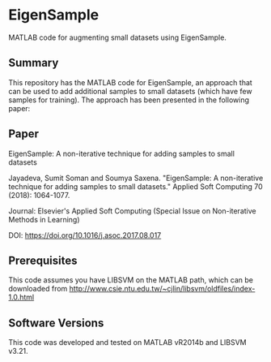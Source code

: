 # EigenSample
MATLAB code for augmenting small datasets using EigenSample.

## Summary
This repository has the MATLAB code for EigenSample, an approach that can be used to add additional samples to small datasets (which have few samples for training). The approach has been presented in the following paper:

## Paper

EigenSample: A non-iterative technique for adding samples to small datasets

Jayadeva, Sumit Soman and Soumya Saxena. "EigenSample: A non-iterative technique for adding samples to small datasets." Applied Soft Computing 70 (2018): 1064-1077.

Journal: Elsevier's Applied Soft Computing (Special Issue on Non-iterative Methods in Learning)

DOI: https://doi.org/10.1016/j.asoc.2017.08.017


## Prerequisites

This code assumes you have LIBSVM on the MATLAB path, which can be downloaded from http://www.csie.ntu.edu.tw/~cjlin/libsvm/oldfiles/index-1.0.html


## Software Versions

This code was developed and tested on MATLAB vR2014b and LIBSVM v3.21.
